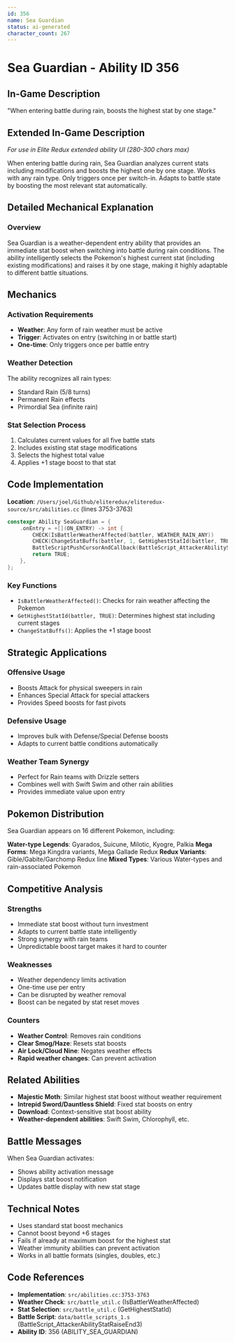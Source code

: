 ```yaml
---
id: 356
name: Sea Guardian
status: ai-generated
character_count: 267
---
```


# Sea Guardian - Ability ID 356

## In-Game Description
"When entering battle during rain, boosts the highest stat by one stage."

## Extended In-Game Description
*For use in Elite Redux extended ability UI (280-300 chars max)*

When entering battle during rain, Sea Guardian analyzes current stats including modifications and boosts the highest one by one stage. Works with any rain type. Only triggers once per switch-in. Adapts to battle state by boosting the most relevant stat automatically.

## Detailed Mechanical Explanation

### Overview

Sea Guardian is a weather-dependent entry ability that provides an immediate stat boost when switching into battle during rain conditions. The ability intelligently selects the Pokemon's highest current stat (including existing modifications) and raises it by one stage, making it highly adaptable to different battle situations.

## Mechanics

### Activation Requirements
- **Weather**: Any form of rain weather must be active
- **Trigger**: Activates on entry (switching in or battle start)
- **One-time**: Only triggers once per battle entry

### Weather Detection
The ability recognizes all rain types:
- Standard Rain (5/8 turns)
- Permanent Rain effects
- Primordial Sea (infinite rain)

### Stat Selection Process
1. Calculates current values for all five battle stats
2. Includes existing stat stage modifications
3. Selects the highest total value
4. Applies +1 stage boost to that stat

## Code Implementation

**Location**: `/Users/joel/Github/eliteredux/eliteredux-source/src/abilities.cc` (lines 3753-3763)

```cpp
constexpr Ability SeaGuardian = {
    .onEntry = +[](ON_ENTRY) -> int {
        CHECK(IsBattlerWeatherAffected(battler, WEATHER_RAIN_ANY))
        CHECK(ChangeStatBuffs(battler, 1, GetHighestStatId(battler, TRUE), MOVE_EFFECT_AFFECTS_USER, NULL))
        BattleScriptPushCursorAndCallback(BattleScript_AttackerAbilityStatRaiseEnd3);
        return TRUE;
    },
};
```

### Key Functions
- `IsBattlerWeatherAffected()`: Checks for rain weather affecting the Pokemon
- `GetHighestStatId(battler, TRUE)`: Determines highest stat including current stages
- `ChangeStatBuffs()`: Applies the +1 stage boost

## Strategic Applications

### Offensive Usage
- Boosts Attack for physical sweepers in rain
- Enhances Special Attack for special attackers
- Provides Speed boosts for fast pivots

### Defensive Usage
- Improves bulk with Defense/Special Defense boosts
- Adapts to current battle conditions automatically

### Weather Team Synergy
- Perfect for Rain teams with Drizzle setters
- Combines well with Swift Swim and other rain abilities
- Provides immediate value upon entry

## Pokemon Distribution

Sea Guardian appears on 16 different Pokemon, including:

**Water-type Legends**: Gyarados, Suicune, Milotic, Kyogre, Palkia
**Mega Forms**: Mega Kingdra variants, Mega Gallade Redux
**Redux Variants**: Gible/Gabite/Garchomp Redux line
**Mixed Types**: Various Water-types and rain-associated Pokemon

## Competitive Analysis

### Strengths
- Immediate stat boost without turn investment
- Adapts to current battle state intelligently
- Strong synergy with rain teams
- Unpredictable boost target makes it hard to counter

### Weaknesses
- Weather dependency limits activation
- One-time use per entry
- Can be disrupted by weather removal
- Boost can be negated by stat reset moves

### Counters
- **Weather Control**: Removes rain conditions
- **Clear Smog/Haze**: Resets stat boosts
- **Air Lock/Cloud Nine**: Negates weather effects
- **Rapid weather changes**: Can prevent activation

## Related Abilities

- **Majestic Moth**: Similar highest stat boost without weather requirement
- **Intrepid Sword/Dauntless Shield**: Fixed stat boosts on entry
- **Download**: Context-sensitive stat boost ability
- **Weather-dependent abilities**: Swift Swim, Chlorophyll, etc.

## Battle Messages

When Sea Guardian activates:
- Shows ability activation message
- Displays stat boost notification
- Updates battle display with new stat stage

## Technical Notes

- Uses standard stat boost mechanics
- Cannot boost beyond +6 stages
- Fails if already at maximum boost for the highest stat
- Weather immunity abilities can prevent activation
- Works in all battle formats (singles, doubles, etc.)

## Code References

- **Implementation**: `src/abilities.cc:3753-3763`
- **Weather Check**: `src/battle_util.c` (IsBattlerWeatherAffected)
- **Stat Selection**: `src/battle_util.c` (GetHighestStatId)
- **Battle Script**: `data/battle_scripts_1.s` (BattleScript_AttackerAbilityStatRaiseEnd3)
- **Ability ID**: 356 (ABILITY_SEA_GUARDIAN)

